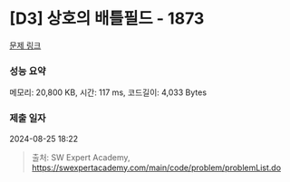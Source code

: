 # [D3] 상호의 배틀필드 - 1873 

[문제 링크](https://swexpertacademy.com/main/code/problem/problemDetail.do?contestProbId=AV5LyE7KD2ADFAXc) 

### 성능 요약

메모리: 20,800 KB, 시간: 117 ms, 코드길이: 4,033 Bytes

### 제출 일자

2024-08-25 18:22



> 출처: SW Expert Academy, https://swexpertacademy.com/main/code/problem/problemList.do
